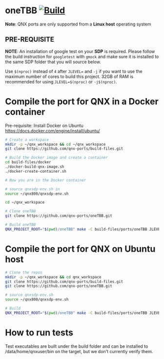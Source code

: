 # oneTBB [![Build](https://github.com/qnx-ports/build-files/actions/workflows/oneTBB.yml/badge.svg)](https://github.com/qnx-ports/build-files/actions/workflows/oneTBB.yml)

**Note**: QNX ports are only supported from a **Linux host** operating system

## PRE-REQUISITE
**NOTE**: An installation of google test on your **SDP** is required. Please follow the build instruction for `googletest` with `gmock` and make sure it is installed to the same SDP folder that you will source below.

Use `$(nproc)` instead of `4` after `JLEVEL=` and `-j` if you want to use the maximum number of cores to build this project.
32GB of RAM is recommended for using `JLEVEL=$(nproc)` or `-j$(nproc)`.

# Compile the port for QNX in a Docker container

Pre-requisite: Install Docker on Ubuntu https://docs.docker.com/engine/install/ubuntu/
```bash
# Create a workspace
mkdir -p ~/qnx_workspace && cd ~/qnx_workspace
git clone https://github.com/qnx-ports/build-files.git

# Build the Docker image and create a container
cd build-files/docker
./docker-build-qnx-image.sh
./docker-create-container.sh

# Now you are in the Docker container

# source qnxsdp-env.sh in
source ~/qnx800/qnxsdp-env.sh

cd ~/qnx_workspace

# Clone oneTBB
git clone https://github.com/qnx-ports/oneTBB.git

# Build oneTBB
QNX_PROJECT_ROOT="$(pwd)/oneTBB" make -C build-files/ports/oneTBB JLEVEL=4 install
```

# Compile the port for QNX on Ubuntu host
```bash
# Clone the repos
mkdir -p ~/qnx_workspace && cd qnx_workspace
git clone https://github.com/qnx-ports/build-files.git
git clone https://github.com/qnx-ports/oneTBB.git

# source qnxsdp-env.sh
source ~/qnx800/qnxsdp-env.sh

# Build
QNX_PROJECT_ROOT="$(pwd)/oneTBB" make -C build-files/ports/oneTBB JLEVEL=4 install
```

# How to run tests

Test executables are built under the build folder and can be installed to
/data/home/qnxuser/bin on the target, but we don't currently verify them.
